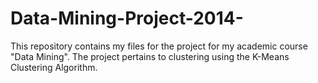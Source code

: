 # Data-Mining-Project-2014-
This repository contains my files for the project for my academic course "Data Mining". The project pertains to clustering using the K-Means Clustering Algorithm.
